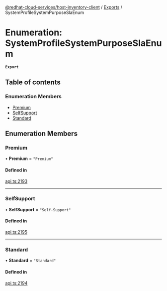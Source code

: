 [@redhat-cloud-services/host-inventory-client](../README.md) / [Exports](../modules.md) / SystemProfileSystemPurposeSlaEnum

# Enumeration: SystemProfileSystemPurposeSlaEnum

**`Export`**

## Table of contents

### Enumeration Members

- [Premium](SystemProfileSystemPurposeSlaEnum.md#premium)
- [SelfSupport](SystemProfileSystemPurposeSlaEnum.md#selfsupport)
- [Standard](SystemProfileSystemPurposeSlaEnum.md#standard)

## Enumeration Members

### Premium

• **Premium** = ``"Premium"``

#### Defined in

[api.ts:2193](https://github.com/RedHatInsights/javascript-clients/blob/master/packages/host-inventory/api.ts#L2193)

___

### SelfSupport

• **SelfSupport** = ``"Self-Support"``

#### Defined in

[api.ts:2195](https://github.com/RedHatInsights/javascript-clients/blob/master/packages/host-inventory/api.ts#L2195)

___

### Standard

• **Standard** = ``"Standard"``

#### Defined in

[api.ts:2194](https://github.com/RedHatInsights/javascript-clients/blob/master/packages/host-inventory/api.ts#L2194)
